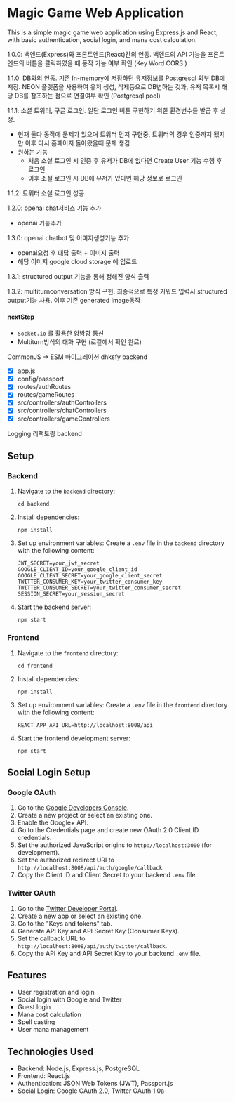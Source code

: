 # Magic Game Web Application

This is a simple magic game web application using Express.js and React, with basic authentication, social login, and mana cost calculation.

1.0.0: 백엔드(Express)와 프론트엔드(React)간의 연동. 백엔드의 API 기능을 프론트엔드의 버튼을 클릭하였을 때 동작 가능 여부 확인 (Key Word CORS )

1.1.0: DB와의 연동. 기존 In-memory에 저장하던 유저정보를 Postgresql 외부 DB에 저장. NEON 플랫폼을 사용하여 유저 생성, 삭제등으로 DB변하는 것과, 유저 목록시 해당 DB를 참조하는 점으로 연결여부 확인 (Postgresql pool)

1.1.1: 소셜 트위터, 구글 로그인. 일단 로그인 버튼 구현하기 위한 환경변수들 발급 후 설정.
   - 현재 둘다 동작에 문제가 있으며 트위터 먼저 구현중, 트위터의 경우 인증까지 됐지만 이후 다시 홈페이지 돌아왔을때 문제 생김
   - 원하는 기능
      -  처음 소셜 로그인 시 인증 후 유저가 DB에 없다면 Create User 기능 수행 후 로그인
      -  이후 소셜 로그인 시 DB에 유저가 있다면 해당 정보로 로그인

1.1.2: 트위터 소셜 로그인 성공

1.2.0: openai chat서비스 기능 추가
- openai 기능추가

1.3.0: openai chatbot 및 이미지생성기능 추가
- openai요청 후 대답 출력 + 이미지 출력
- 해당 이미지 google cloud storage 에 업로드

1.3.1: structured output 기능을 통해 정해진 양식 출력

1.3.2: multiturnconversation 방식 구현. 최종적으로 특정 키워드 입력시  structured output기능 사용. 이후 기존 generated Image동작

#### nextStep
- `Socket.io` 를 활용한 양방향 통신
- Multiturn방식의 대화 구현 (로컬에서 확인 완료)

CommonJS -> ESM 마이그레이션 dhksfy
backend
- [x] app.js
- [x] config/passport
- [x] routes/authRoutes
- [x] routes/gameRoutes
- [x] src/controllers/authControllers
- [x] src/controllers/chatControllers
- [x] src/controllers/gameControllers

Logging 리팩토링
backend

## Setup

### Backend

1. Navigate to the `backend` directory:
   ```
   cd backend
   ```

2. Install dependencies:
   ```
   npm install
   ```

3. Set up environment variables:
   Create a `.env` file in the `backend` directory with the following content:
   ```
   JWT_SECRET=your_jwt_secret
   GOOGLE_CLIENT_ID=your_google_client_id
   GOOGLE_CLIENT_SECRET=your_google_client_secret
   TWITTER_CONSUMER_KEY=your_twitter_consumer_key
   TWITTER_CONSUMER_SECRET=your_twitter_consumer_secret
   SESSION_SECRET=your_session_secret
   ```

4. Start the backend server:
   ```
   npm start
   ```

### Frontend

1. Navigate to the `frontend` directory:
   ```
   cd frontend
   ```

2. Install dependencies:
   ```
   npm install
   ```

3. Set up environment variables:
   Create a `.env` file in the `frontend` directory with the following content:
   ```
   REACT_APP_API_URL=http://localhost:8008/api
   ```

4. Start the frontend development server:
   ```
   npm start
   ```

## Social Login Setup

### Google OAuth

1. Go to the [Google Developers Console](https://console.developers.google.com/).
2. Create a new project or select an existing one.
3. Enable the Google+ API.
4. Go to the Credentials page and create new OAuth 2.0 Client ID credentials.
5. Set the authorized JavaScript origins to `http://localhost:3000` (for development).
6. Set the authorized redirect URI to `http://localhost:8008/api/auth/google/callback`.
7. Copy the Client ID and Client Secret to your backend `.env` file.

### Twitter OAuth

1. Go to the [Twitter Developer Portal](https://developer.twitter.com/en/portal/dashboard).
2. Create a new app or select an existing one.
3. Go to the "Keys and tokens" tab.
4. Generate API Key and API Secret Key (Consumer Keys).
5. Set the callback URL to `http://localhost:8008/api/auth/twitter/callback`.
6. Copy the API Key and API Secret Key to your backend `.env` file.

## Features

- User registration and login
- Social login with Google and Twitter
- Guest login
- Mana cost calculation
- Spell casting
- User mana management

## Technologies Used

- Backend: Node.js, Express.js, PostgreSQL
- Frontend: React.js
- Authentication: JSON Web Tokens (JWT), Passport.js
- Social Login: Google OAuth 2.0, Twitter OAuth 1.0a
